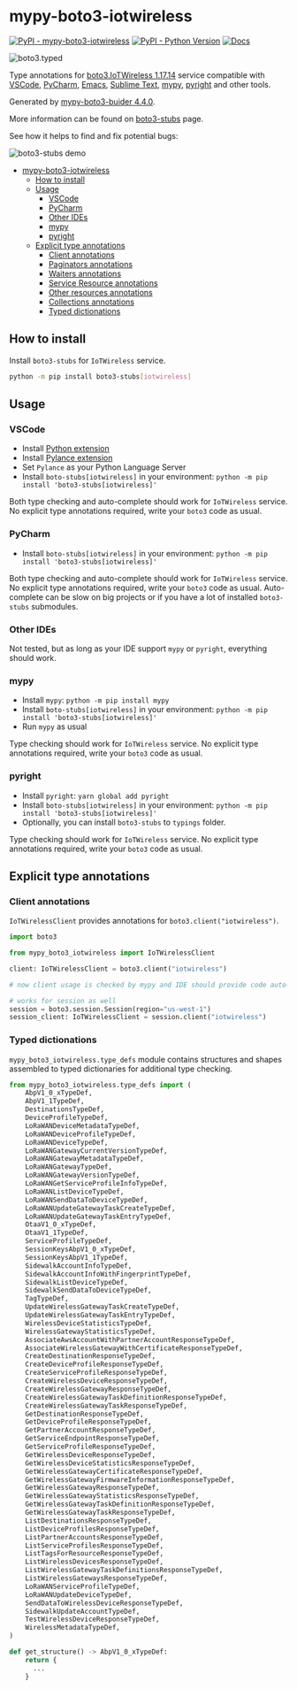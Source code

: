 # mypy-boto3-iotwireless

[![PyPI - mypy-boto3-iotwireless](https://img.shields.io/pypi/v/mypy-boto3-iotwireless.svg?color=blue)](https://pypi.org/project/mypy-boto3-iotwireless)
[![PyPI - Python Version](https://img.shields.io/pypi/pyversions/mypy-boto3-iotwireless.svg?color=blue)](https://pypi.org/project/mypy-boto3-iotwireless)
[![Docs](https://img.shields.io/readthedocs/mypy-boto3-builder.svg?color=blue)](https://mypy-boto3-builder.readthedocs.io/)

![boto3.typed](https://github.com/vemel/mypy_boto3_builder/raw/master/logo.png)

Type annotations for
[boto3.IoTWireless 1.17.14](https://boto3.amazonaws.com/v1/documentation/api/1.17.14/reference/services/iotwireless.html#IoTWireless) service
compatible with
[VSCode](https://code.visualstudio.com/),
[PyCharm](https://www.jetbrains.com/pycharm/),
[Emacs](https://www.gnu.org/software/emacs/),
[Sublime Text](https://www.sublimetext.com/),
[mypy](https://github.com/python/mypy),
[pyright](https://github.com/microsoft/pyright)
and other tools.

Generated by [mypy-boto3-buider 4.4.0](https://github.com/vemel/mypy_boto3_builder).

More information can be found on [boto3-stubs](https://pypi.org/project/boto3-stubs/) page.

See how it helps to find and fix potential bugs:

![boto3-stubs demo](https://github.com/vemel/mypy_boto3_builder/raw/master/demo.gif)

- [mypy-boto3-iotwireless](#mypy-boto3-iotwireless)
  - [How to install](#how-to-install)
  - [Usage](#usage)
    - [VSCode](#vscode)
    - [PyCharm](#pycharm)
    - [Other IDEs](#other-ides)
    - [mypy](#mypy)
    - [pyright](#pyright)
  - [Explicit type annotations](#explicit-type-annotations)
    - [Client annotations](#client-annotations)
    - [Paginators annotations](#paginators-annotations)
    - [Waiters annotations](#waiters-annotations)
    - [Service Resource annotations](#service-resource-annotations)
    - [Other resources annotations](#other-resources-annotations)
    - [Collections annotations](#collections-annotations)
    - [Typed dictionations](#typed-dictionations)

## How to install

Install `boto3-stubs` for `IoTWireless` service.

```bash
python -m pip install boto3-stubs[iotwireless]
```

## Usage

### VSCode

- Install [Python extension](https://marketplace.visualstudio.com/items?itemName=ms-python.python)
- Install [Pylance extension](https://marketplace.visualstudio.com/items?itemName=ms-python.vscode-pylance)
- Set `Pylance` as your Python Language Server
- Install `boto-stubs[iotwireless]` in your environment: `python -m pip install 'boto3-stubs[iotwireless]'`

Both type checking and auto-complete should work for `IoTWireless` service.
No explicit type annotations required, write your `boto3` code as usual.

### PyCharm

- Install `boto-stubs[iotwireless]` in your environment: `python -m pip install 'boto3-stubs[iotwireless]'`

Both type checking and auto-complete should work for `IoTWireless` service.
No explicit type annotations required, write your `boto3` code as usual.
Auto-complete can be slow on big projects or if you have a lot of installed `boto3-stubs` submodules.

### Other IDEs

Not tested, but as long as your IDE support `mypy` or `pyright`, everything should work.

### mypy

- Install `mypy`: `python -m pip install mypy`
- Install `boto-stubs[iotwireless]` in your environment: `python -m pip install 'boto3-stubs[iotwireless]'`
- Run `mypy` as usual

Type checking should work for `IoTWireless` service.
No explicit type annotations required, write your `boto3` code as usual.

### pyright

- Install `pyright`: `yarn global add pyright`
- Install `boto-stubs[iotwireless]` in your environment: `python -m pip install 'boto3-stubs[iotwireless]'`
- Optionally, you can install `boto3-stubs` to `typings` folder.

Type checking should work for `IoTWireless` service.
No explicit type annotations required, write your `boto3` code as usual.

## Explicit type annotations

### Client annotations

`IoTWirelessClient` provides annotations for `boto3.client("iotwireless")`.

```python
import boto3

from mypy_boto3_iotwireless import IoTWirelessClient

client: IoTWirelessClient = boto3.client("iotwireless")

# now client usage is checked by mypy and IDE should provide code auto-complete

# works for session as well
session = boto3.session.Session(region="us-west-1")
session_client: IoTWirelessClient = session.client("iotwireless")
```








### Typed dictionations

`mypy_boto3_iotwireless.type_defs` module contains structures and shapes assembled
to typed dictionaries for additional type checking.

```python
from mypy_boto3_iotwireless.type_defs import (
    AbpV1_0_xTypeDef,
    AbpV1_1TypeDef,
    DestinationsTypeDef,
    DeviceProfileTypeDef,
    LoRaWANDeviceMetadataTypeDef,
    LoRaWANDeviceProfileTypeDef,
    LoRaWANDeviceTypeDef,
    LoRaWANGatewayCurrentVersionTypeDef,
    LoRaWANGatewayMetadataTypeDef,
    LoRaWANGatewayTypeDef,
    LoRaWANGatewayVersionTypeDef,
    LoRaWANGetServiceProfileInfoTypeDef,
    LoRaWANListDeviceTypeDef,
    LoRaWANSendDataToDeviceTypeDef,
    LoRaWANUpdateGatewayTaskCreateTypeDef,
    LoRaWANUpdateGatewayTaskEntryTypeDef,
    OtaaV1_0_xTypeDef,
    OtaaV1_1TypeDef,
    ServiceProfileTypeDef,
    SessionKeysAbpV1_0_xTypeDef,
    SessionKeysAbpV1_1TypeDef,
    SidewalkAccountInfoTypeDef,
    SidewalkAccountInfoWithFingerprintTypeDef,
    SidewalkListDeviceTypeDef,
    SidewalkSendDataToDeviceTypeDef,
    TagTypeDef,
    UpdateWirelessGatewayTaskCreateTypeDef,
    UpdateWirelessGatewayTaskEntryTypeDef,
    WirelessDeviceStatisticsTypeDef,
    WirelessGatewayStatisticsTypeDef,
    AssociateAwsAccountWithPartnerAccountResponseTypeDef,
    AssociateWirelessGatewayWithCertificateResponseTypeDef,
    CreateDestinationResponseTypeDef,
    CreateDeviceProfileResponseTypeDef,
    CreateServiceProfileResponseTypeDef,
    CreateWirelessDeviceResponseTypeDef,
    CreateWirelessGatewayResponseTypeDef,
    CreateWirelessGatewayTaskDefinitionResponseTypeDef,
    CreateWirelessGatewayTaskResponseTypeDef,
    GetDestinationResponseTypeDef,
    GetDeviceProfileResponseTypeDef,
    GetPartnerAccountResponseTypeDef,
    GetServiceEndpointResponseTypeDef,
    GetServiceProfileResponseTypeDef,
    GetWirelessDeviceResponseTypeDef,
    GetWirelessDeviceStatisticsResponseTypeDef,
    GetWirelessGatewayCertificateResponseTypeDef,
    GetWirelessGatewayFirmwareInformationResponseTypeDef,
    GetWirelessGatewayResponseTypeDef,
    GetWirelessGatewayStatisticsResponseTypeDef,
    GetWirelessGatewayTaskDefinitionResponseTypeDef,
    GetWirelessGatewayTaskResponseTypeDef,
    ListDestinationsResponseTypeDef,
    ListDeviceProfilesResponseTypeDef,
    ListPartnerAccountsResponseTypeDef,
    ListServiceProfilesResponseTypeDef,
    ListTagsForResourceResponseTypeDef,
    ListWirelessDevicesResponseTypeDef,
    ListWirelessGatewayTaskDefinitionsResponseTypeDef,
    ListWirelessGatewaysResponseTypeDef,
    LoRaWANServiceProfileTypeDef,
    LoRaWANUpdateDeviceTypeDef,
    SendDataToWirelessDeviceResponseTypeDef,
    SidewalkUpdateAccountTypeDef,
    TestWirelessDeviceResponseTypeDef,
    WirelessMetadataTypeDef,
)

def get_structure() -> AbpV1_0_xTypeDef:
    return {
      ...
    }
```
